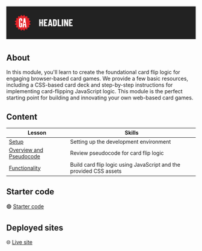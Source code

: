 # ![Card Game Starter](../assets/tktk-hero.png)

## About

In this module, you'll learn to create the foundational card flip logic for engaging browser-based card games. We provide a few basic resources, including a CSS-based card deck and step-by-step instructions for implementing card-flipping JavaScript logic. This module is the perfect starting point for building and innovating your own web-based card games.

## Content

| Lesson | Skills |
| ------ | ------ |
| [Setup](./setup/README.md) | Setting up the development environment |
| [Overview and Pseudocode](./overview-and-pseudocode/README.md) | Review pseudocode for card flip logic |
| [Functionality](./functionality/README.md) | Build card flip logic using JavaScript and the provided CSS assets |

## Starter code

🟢 [Starter code](https://git.generalassemb.ly/modular-curriculum-all-courses/card-game-starter-code)

## Deployed sites

🌐 [Live site](https://flippin-awesome.surge.sh/)
